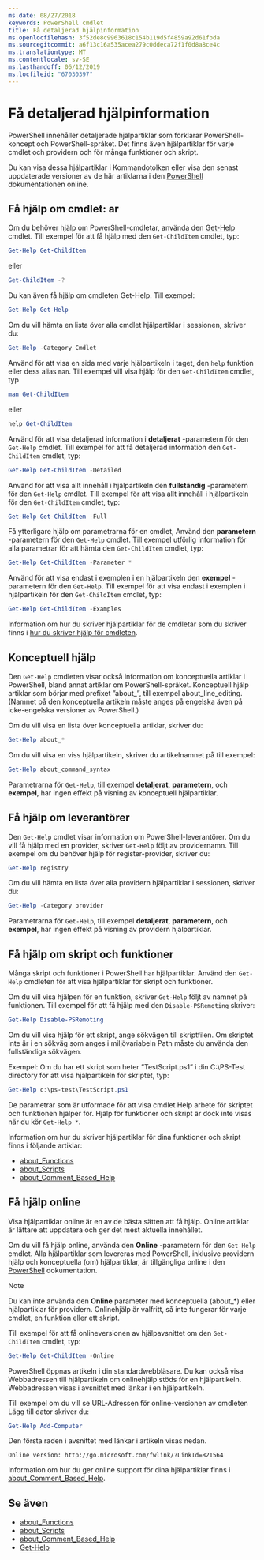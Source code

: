```yaml
---
ms.date: 08/27/2018
keywords: PowerShell cmdlet
title: Få detaljerad hjälpinformation
ms.openlocfilehash: 3f52de8c9963618c154b119d5f4859a92d61fbda
ms.sourcegitcommit: a6f13c16a535acea279c0ddeca72f1f0d8a8ce4c
ms.translationtype: MT
ms.contentlocale: sv-SE
ms.lasthandoff: 06/12/2019
ms.locfileid: "67030397"
---
```

# <a name="getting-detailed-help-information"></a>Få detaljerad hjälpinformation

PowerShell innehåller detaljerade hjälpartiklar som förklarar PowerShell-koncept och PowerShell-språket. Det finns även hjälpartiklar för varje cmdlet och providern och för många funktioner och skript.

Du kan visa dessa hjälpartiklar i Kommandotolken eller visa den senast uppdaterade versioner av de här artiklarna i den [PowerShell](/powershell/scripting/overview) dokumentationen online.

## <a name="getting-help-for-cmdlets"></a>Få hjälp om cmdlet: ar

Om du behöver hjälp om PowerShell-cmdletar, använda den [Get-Help](/powershell/module/microsoft.powershell.core/Get-Help) cmdlet. Till exempel för att få hjälp med den `Get-ChildItem` cmdlet, typ:

```powershell
Get-Help Get-ChildItem
```

eller

```powershell
Get-ChildItem -?
```

Du kan även få hjälp om cmdleten Get-Help. Till exempel:

```powershell
Get-Help Get-Help
```

Om du vill hämta en lista över alla cmdlet hjälpartiklar i sessionen, skriver du:

```powershell
Get-Help -Category Cmdlet
```

Använd för att visa en sida med varje hjälpartikeln i taget, den `help` funktion eller dess alias `man`.
Till exempel vill visa hjälp för den `Get-ChildItem` cmdlet, typ

```powershell
man Get-ChildItem
```

eller

```powershell
help Get-ChildItem
```

Använd för att visa detaljerad information i **detaljerat** -parametern för den `Get-Help` cmdlet. Till exempel för att få detaljerad information den `Get-ChildItem` cmdlet, typ:

```powershell
Get-Help Get-ChildItem -Detailed
```

Använd för att visa allt innehåll i hjälpartikeln den **fullständig** -parametern för den `Get-Help` cmdlet. Till exempel för att visa allt innehåll i hjälpartikeln för den `Get-ChildItem` cmdlet, typ:

```powershell
Get-Help Get-ChildItem -Full
```

Få ytterligare hjälp om parametrarna för en cmdlet, Använd den **parametern** -parametern för den `Get-Help` cmdlet. Till exempel utförlig information för alla parametrar för att hämta den `Get-ChildItem` cmdlet, typ:

```powershell
Get-Help Get-ChildItem -Parameter *
```

Använd för att visa endast i exemplen i en hjälpartikeln den **exempel** -parametern för den `Get-Help`.
Till exempel för att visa endast i exemplen i hjälpartikeln för den `Get-ChildItem` cmdlet, typ:

```powershell
Get-Help Get-ChildItem -Examples
```

Information om hur du skriver hjälpartiklar för de cmdletar som du skriver finns i [hur du skriver hjälp för cmdleten](/powershell/developer/help/writing-help-for-windows-powershell-cmdlets).

## <a name="getting-conceptual-help"></a>Konceptuell hjälp

Den `Get-Help` cmdleten visar också information om konceptuella artiklar i PowerShell, bland annat artiklar om PowerShell-språket. Konceptuell hjälp artiklar som börjar med prefixet ”about_”, till exempel about_line_editing. (Namnet på den konceptuella artikeln måste anges på engelska även på icke-engelska versioner av PowerShell.)

Om du vill visa en lista över konceptuella artiklar, skriver du:

```powershell
Get-Help about_*
```

Om du vill visa en viss hjälpartikeln, skriver du artikelnamnet på till exempel:

```powershell
Get-Help about_command_syntax
```

Parametrarna för `Get-Help`, till exempel **detaljerat**, **parametern**, och **exempel**, har ingen effekt på visning av konceptuell hjälpartiklar.

## <a name="getting-help-about-providers"></a>Få hjälp om leverantörer

Den `Get-Help` cmdlet visar information om PowerShell-leverantörer. Om du vill få hjälp med en provider, skriver `Get-Help` följt av providernamn. Till exempel om du behöver hjälp för register-provider, skriver du:

```powershell
Get-Help registry
```

Om du vill hämta en lista över alla providern hjälpartiklar i sessionen, skriver du:

```powershell
Get-Help -Category provider
```

Parametrarna för `Get-Help`, till exempel **detaljerat**, **parametern**, och **exempel**, har ingen effekt på visning av providern hjälpartiklar.

## <a name="getting-help-about-scripts-and-functions"></a>Få hjälp om skript och funktioner

Många skript och funktioner i PowerShell har hjälpartiklar. Använd den `Get-Help` cmdleten för att visa hjälpartiklar för skript och funktioner.

Om du vill visa hjälpen för en funktion, skriver `Get-Help` följt av namnet på funktionen. Till exempel för att få hjälp med den `Disable-PSRemoting` skriver:

```powershell
Get-Help Disable-PSRemoting
```

Om du vill visa hjälp för ett skript, ange sökvägen till skriptfilen. Om skriptet inte är i en sökväg som anges i miljövariabeln Path måste du använda den fullständiga sökvägen.

Exempel: Om du har ett skript som heter ”TestScript.ps1” i din C:\\PS-Test directory för att visa hjälpartikeln för skriptet, typ:

```powershell
Get-Help c:\ps-test\TestScript.ps1
```

De parametrar som är utformade för att visa cmdlet Help arbete för skriptet och funktionen hjälper för. Hjälp för funktioner och skript är dock inte visas när du kör `Get-Help *`.

Information om hur du skriver hjälpartiklar för dina funktioner och skript finns i följande artiklar:

- [about_Functions](/powershell/module/microsoft.powershell.core/about/about_functions)
- [about_Scripts](/powershell/module/microsoft.powershell.core/about/about_scripts)
- [about_Comment_Based_Help](/powershell/module/microsoft.powershell.core/about/about_comment_based_help)

## <a name="getting-help-online"></a>Få hjälp online

Visa hjälpartiklar online är en av de bästa sätten att få hjälp. Online artiklar är lättare att uppdatera och ger det mest aktuella innehållet.

Om du vill få hjälp online, använda den **Online** -parametern för den `Get-Help` cmdlet. Alla hjälpartiklar som levereras med PowerShell, inklusive providern hjälp och konceptuella (om) hjälpartiklar, är tillgängliga online i den [PowerShell](/powershell/scripting/powershell-scripting) dokumentation.

> [!NOTE]
> Du kan inte använda den **Online** parameter med konceptuella (about_\*) eller hjälpartiklar för providern.
> Onlinehjälp är valfritt, så inte fungerar för varje cmdlet, en funktion eller ett skript.

Till exempel för att få onlineversionen av hjälpavsnittet om den `Get-ChildItem` cmdlet, typ:

```powershell
Get-Help Get-ChildItem -Online
```

PowerShell öppnas artikeln i din standardwebbläsare. Du kan också visa Webbadressen till hjälpartikeln om onlinehjälp stöds för en hjälpartikeln. Webbadressen visas i avsnittet med länkar i en hjälpartikeln.

Till exempel om du vill se URL-Adressen för online-versionen av cmdleten Lägg till dator skriver du:

```powershell
Get-Help Add-Computer
```

Den första raden i avsnittet med länkar i artikeln visas nedan.

```Output
Online version: http://go.microsoft.com/fwlink/?LinkId=821564
```

Information om hur du ger online support för dina hjälpartiklar finns i [about_Comment_Based_Help](/powershell/module/microsoft.powershell.core/about/about_comment_based_help).

## <a name="see-also"></a>Se även

- [about_Functions](/powershell/module/microsoft.powershell.core/about/about_functions)
- [about_Scripts](/powershell/module/microsoft.powershell.core/about/about_scripts)
- [about_Comment_Based_Help](/powershell/module/microsoft.powershell.core/about/about_comment_based_help)
- [Get-Help](/powershell/module/microsoft.powershell.core/get-help)
